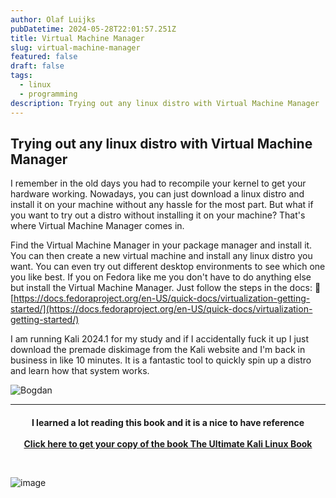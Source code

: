 ```yaml
---
author: Olaf Luijks
pubDatetime: 2024-05-28T22:01:57.251Z
title: Virtual Machine Manager
slug: virtual-machine-manager
featured: false
draft: false
tags:
  - linux
  - programming
description: Trying out any linux distro with Virtual Machine Manager
---
```


## Trying out any linux distro with Virtual Machine Manager

I remember in the old days you had to recompile your kernel to get your hardware working. Nowadays, you can just download a linux distro and install it on your machine without any hassle for the most part. But what if you want to try out a distro without installing it on your machine? That's where Virtual Machine Manager comes in.

Find the Virtual Machine Manager in your package manager and install it. You can then create a new virtual machine and install any linux distro you want. You can even try out different desktop environments to see which one you like best. If you on Fedora like me you don't have to do anything else but install the Virtual Machine Manager. Just follow the steps in the docs: 🔗 [https://docs.fedoraproject.org/en-US/quick-docs/virtualization-getting-started/](https://docs.fedoraproject.org/en-US/quick-docs/virtualization-getting-started/)

I am running Kali 2024.1 for my study and if I accidentally fuck it up I just download the premade diskimage from the Kali website and I'm back in business in like 10 minutes. It is a fantastic tool to quickly spin up a distro and learn how that system works.

![Bogdan](@/assets/images/kali-2024.1-on-qemu-kvm.png)

---

<h4 style="text-align: center; padding-bottom: 26px;">
I learned a lot reading this book and it is a nice to have reference<br /><br />
  <a href="https://amzn.to/3HmAqDI" target="_blank">Click here to get your copy of the book The Ultimate Kali Linux Book</a>
</h4>

![image](@/assets/images/kali-linux-book.jpg)
